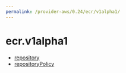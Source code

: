 ```yaml
---
permalink: /provider-aws/0.24/ecr/v1alpha1/
---
```


# ecr.v1alpha1



* [repository](repository.md)
* [repositoryPolicy](repositoryPolicy.md)